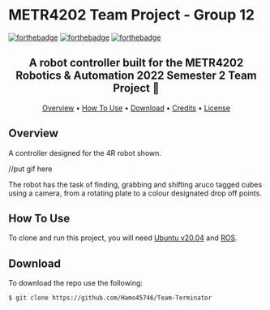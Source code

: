# METR4202 Team Project - Group 12
  
[![forthebadge](https://forthebadge.com/images/badges/powered-by-electricity.svg)](https://forthebadge.com)
[![forthebadge](https://forthebadge.com/images/badges/made-with-python.svg)](https://forthebadge.com)
[![forthebadge](https://forthebadge.com/images/badges/built-with-love.svg)](https://forthebadge.com)
  

<h2 align="center">A robot controller built for the METR4202 Robotics & Automation 2022 Semester 2 Team Project 🤖</a></h2>

<p align="center">
  <a href="#Overview">Overview</a> •
  <a href="#how-to-use">How To Use</a> •
  <a href="#download">Download</a> •
  <a href="#credits">Credits</a> •
  <a href="#license">License</a>
</p>

## Overview

A controller designed for the 4R robot shown. 

//put gif here

The robot has the task of finding, grabbing and shifting aruco tagged cubes using a camera, from a rotating plate to a colour designated drop off points.  

## How To Use

To clone and run this project, you will need [Ubuntu v20.04](https://releases.ubuntu.com/focal/) and [ROS](http://wiki.ros.org/noetic/Installation/Ubuntu).

## Download
To download the repo use the following:

```bash
$ git clone https://github.com/Hamo45746/Team-Terminator
```
